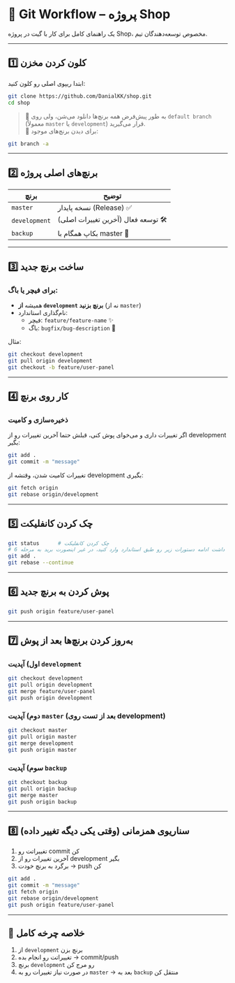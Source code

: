 # 📄 Git Workflow – پروژه Shop

یک راهنمای کامل برای کار با گیت در پروژه Shop، مخصوص توسعه‌دهندگان تیم.

---

## 1️⃣ کلون کردن مخزن

ابتدا ریپوی اصلی رو کلون کنید:

```bash
git clone https://github.com/DanialKK/shop.git
cd shop
```

> 🔹 به طور پیش‌فرض همه برنچ‌ها دانلود می‌شن، ولی روی `default branch` (معمولاً `master` یا `development`) قرار می‌گیرید.  
> 🔹 برای دیدن برنچ‌های موجود:

```bash
git branch -a
```

---

## 2️⃣ برنچ‌های اصلی پروژه

| برنچ          | توضیح                              |
|---------------|------------------------------------|
| `master`      | نسخه پایدار (Release) ✅            |
| `development` | توسعه فعال (آخرین تغییرات اصلی) 🛠 |
| `backup`      | بکاپ همگام با master 💾            |

---

## 3️⃣ ساخت برنچ جدید

### برای فیچر یا باگ:

- همیشه **از `development` برنچ بزنید** (نه از `master`)
- نام‌گذاری استاندارد:
  - فیچر: `feature/feature-name` ✨
  - باگ: `bugfix/bug-description` 🐞

مثال:

```bash
git checkout development
git pull origin development
git checkout -b feature/user-panel
```

---

## 4️⃣ کار روی برنچ

### ذخیره‌سازی و کامیت

اگر تغییرات داری و می‌خوای پوش کنی، قبلش حتما آخرین تغییرات رو از development بگیر:

```bash
git add .
git commit -m "message"
```

تغییرات کامیت شدن، وقتشه از development بگیری:

```bash
git fetch origin
git rebase origin/development
```

---

## 5️⃣ چک کردن کانفلیکت 

```bash
git status      # چک کردن کانفلیکت
# اگر کانفلیکت وجود داشت ادامه دستورات زیر رو طبق استاندارد وارد کنید، در غیر اینصورت برید به مرحله 6
git add .
git rebase --continue
```

---

## 6️⃣ پوش کردن به برنچ جدید

```bash
git push origin feature/user-panel
```

---

## 7️⃣ به‌روز کردن برنچ‌ها بعد از پوش 

### اول) آپدیت `development`

```bash
git checkout development
git pull origin development
git merge feature/user-panel
git push origin development
```

### دوم) آپدیت `master` (بعد از تست روی development)

```bash
git checkout master
git pull origin master
git merge development
git push origin master
```

### سوم) آپدیت `backup`

```bash
git checkout backup
git pull origin backup
git merge master
git push origin backup
```

---

## 8️⃣ سناریوی همزمانی (وقتی یکی دیگه تغییر داده)

1. تغییراتت رو commit کن
2. آخرین تغییرات رو از development بگیر
3. برگرد به برنچ خودت → push کن

```bash
git add .
git commit -m "message"
git fetch origin
git rebase origin/development
git push origin feature/user-panel
```

---

## 📌 خلاصه چرخه کامل

1. از `development` برنچ بزن
2. تغییراتت رو انجام بده → commit/push
3. برنچ `development` رو مرج کن
4. در صورت نیاز تغییرات رو به `master` → بعد به `backup` منتقل کن
